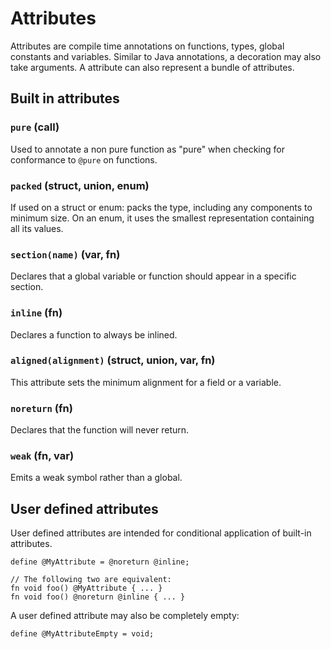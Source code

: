 # Attributes

Attributes are compile time annotations on functions, types, global constants and variables. Similar to Java annotations, a decoration may also take arguments. A attribute can also represent a bundle of attributes.

## Built in attributes

### `pure` (call)

Used to annotate a non pure function as "pure" when checking for conformance to `@pure` on 
functions.

### `packed` (struct, union, enum)

If used on a struct or enum: packs the type, including any components to minimum size. On an enum, it uses the smallest representation containing all its values.

### `section(name)` (var, fn)

Declares that a global variable or function should appear in a specific section.

### `inline` (fn)

Declares a function to always be inlined.

### `aligned(alignment)` (struct, union, var, fn)

This attribute sets the minimum alignment for a field or a variable.

### `noreturn` (fn)

Declares that the function will never return.

### `weak` (fn, var)

Emits a weak symbol rather than a global.

## User defined attributes

User defined attributes are intended for conditional application of built-in attributes.
 
```
define @MyAttribute = @noreturn @inline;

// The following two are equivalent:
fn void foo() @MyAttribute { ... }
fn void foo() @noreturn @inline { ... }
```

A user defined attribute may also be completely empty:

```
define @MyAttributeEmpty = void;
```
